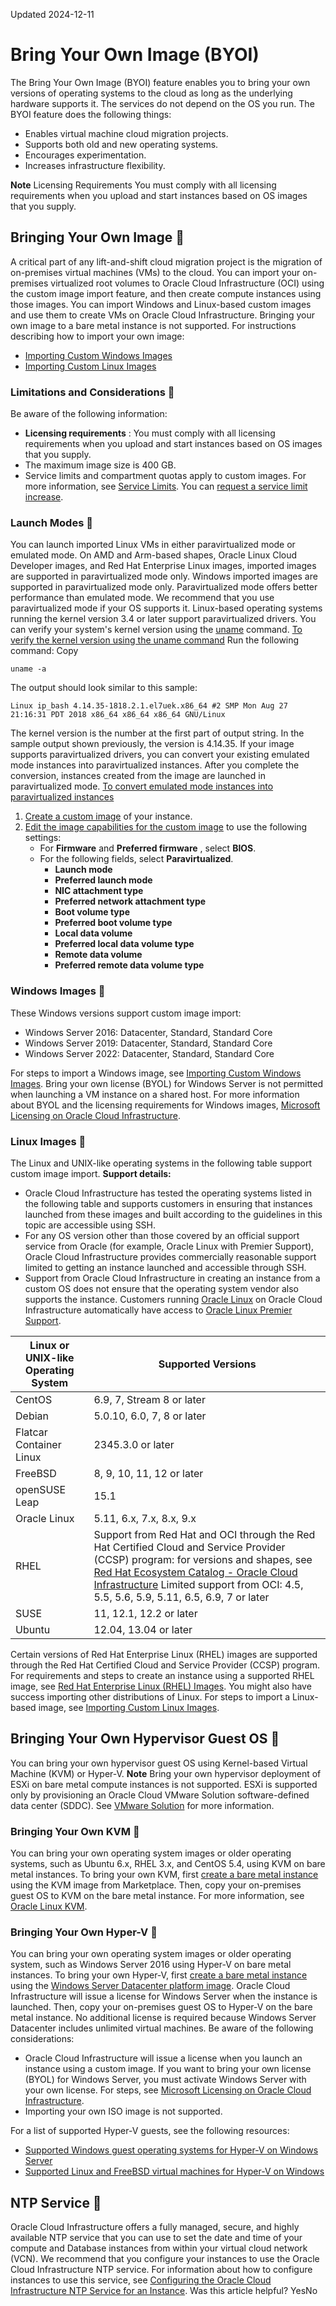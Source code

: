 Updated 2024-12-11
# Bring Your Own Image (BYOI)
The Bring Your Own Image (BYOI) feature enables you to bring your own versions of operating systems to the cloud as long as the underlying hardware supports it. The services do not depend on the OS you run.
The BYOI feature does the following things:
  * Enables virtual machine cloud migration projects.
  * Supports both old and new operating systems.
  * Encourages experimentation.
  * Increases infrastructure flexibility.


**Note**
Licensing Requirements
You must comply with all licensing requirements when you upload and start instances based on OS images that you supply.
## Bringing Your Own Image 🔗 
A critical part of any lift-and-shift cloud migration project is the migration of on-premises virtual machines (VMs) to the cloud. You can import your on-premises virtualized root volumes to Oracle Cloud Infrastructure (OCI) using the custom image import feature, and then create compute instances using those images.
You can import Windows and Linux-based custom images and use them to create VMs on Oracle Cloud Infrastructure. Bringing your own image to a bare metal instance is not supported.
For instructions describing how to import your own image:
  * [Importing Custom Windows Images](https://docs.oracle.com/en-us/iaas/Content/Compute/Tasks/importingcustomimagewindows.htm#Importing_Custom_Windows_Images)
  * [Importing Custom Linux Images](https://docs.oracle.com/en-us/iaas/Content/Compute/Tasks/importingcustomimagelinux.htm#Importing_Custom_Linux_Images)


### Limitations and Considerations 🔗 
Be aware of the following information:
  * **Licensing requirements** : You must comply with all licensing requirements when you upload and start instances based on OS images that you supply.
  * The maximum image size is 400 GB.
  * Service limits and compartment quotas apply to custom images. For more information, see [Service Limits](https://docs.oracle.com/iaas/Content/General/Concepts/servicelimits.htm#Other_Compute_Resources). You can [request a service limit increase](https://docs.oracle.com/iaas/Content/General/Concepts/servicelimits.htm#Requesti).


### Launch Modes 🔗 
You can launch imported Linux VMs in either paravirtualized mode or emulated mode. On AMD and Arm-based shapes, Oracle Linux Cloud Developer images, and Red Hat Enterprise Linux images, imported images are supported in paravirtualized mode only.
Windows imported images are supported in paravirtualized mode only.
Paravirtualized mode offers better performance than emulated mode. We recommend that you use paravirtualized mode if your OS supports it. Linux-based operating systems running the kernel version 3.4 or later support paravirtualized drivers. You can verify your system's kernel version using the [uname](http://www.linfo.org/uname.html) command.
[To verify the kernel version using the uname command](https://docs.oracle.com/en-us/iaas/Content/Compute/References/bringyourownimage.htm)
Run the following command:
Copy
```
uname -a
```

The output should look similar to this sample:
```
Linux ip_bash 4.14.35-1818.2.1.el7uek.x86_64 #2 SMP Mon Aug 27 21:16:31 PDT 2018 x86_64 x86_64 x86_64 GNU/Linux
```

The kernel version is the number at the first part of output string. In the sample output shown previously, the version is 4.14.35.
If your image supports paravirtualized drivers, you can convert your existing emulated mode instances into paravirtualized instances. After you complete the conversion, instances created from the image are launched in paravirtualized mode.
[To convert emulated mode instances into paravirtualized instances](https://docs.oracle.com/en-us/iaas/Content/Compute/References/bringyourownimage.htm)
  1. [Create a custom image](https://docs.oracle.com/en-us/iaas/Content/Compute/Tasks/custom-images-create.htm#listing-custom-images "Create a Compute custom image in an Oracle Cloud Infrastructure compartment.") of your instance.
  2. [Edit the image capabilities for the custom image](https://docs.oracle.com/en-us/iaas/Content/Compute/Tasks/configuringimagecapabilities.htm#configuringimagecapabilities) to use the following settings:
     * For **Firmware** and **Preferred firmware** , select **BIOS**.
     * For the following fields, select **Paravirtualized**.
       * **Launch mode**
       * **Preferred launch mode**
       * **NIC attachment type**
       * **Preferred network attachment type**
       * **Boot volume type**
       * **Preferred boot volume type**
       * **Local data volume**
       * **Preferred local data volume type**
       * **Remote data volume**
       * **Preferred remote data volume type**


### Windows Images 🔗 
These Windows versions support custom image import:
  * Windows Server 2016: Datacenter, Standard, Standard Core
  * Windows Server 2019: Datacenter, Standard, Standard Core
  * Windows Server 2022: Datacenter, Standard, Standard Core


For steps to import a Windows image, see [Importing Custom Windows Images](https://docs.oracle.com/en-us/iaas/Content/Compute/Tasks/importingcustomimagewindows.htm#Importing_Custom_Windows_Images).
Bring your own license (BYOL) for Windows Server is not permitted when launching a VM instance on a shared host. For more information about BYOL and the licensing requirements for Windows images, [Microsoft Licensing on Oracle Cloud Infrastructure](https://docs.oracle.com/en-us/iaas/Content/Compute/References/microsoftlicensing.htm#Microsoft_Licensing_on_Oracle_Cloud_Infrastructure).
### Linux Images 🔗 
The Linux and UNIX-like operating systems in the following table support custom image import.
**Support details:**
  * Oracle Cloud Infrastructure has tested the operating systems listed in the following table and supports customers in ensuring that instances launched from these images and built according to the guidelines in this topic are accessible using SSH.
  * For any OS version other than those covered by an official support service from Oracle (for example, Oracle Linux with Premier Support), Oracle Cloud Infrastructure provides commercially reasonable support limited to getting an instance launched and accessible through SSH. 
  * Support from Oracle Cloud Infrastructure in creating an instance from a custom OS does not ensure that the operating system vendor also supports the instance. Customers running [Oracle Linux](https://www.oracle.com/linux/index.html) on Oracle Cloud Infrastructure automatically have access to [Oracle Linux Premier Support](https://www.oracle.com/a/ocom/docs/elsp-lifetime-069338.pdf).


Linux or UNIX-like Operating System | Supported Versions  
---|---  
CentOS | 6.9, 7, Stream 8 or later  
Debian | 5.0.10, 6.0, 7, 8 or later  
Flatcar Container Linux | 2345.3.0 or later  
FreeBSD | 8, 9, 10, 11, 12 or later  
openSUSE Leap  | 15.1  
Oracle Linux | 5.11, 6.x, 7.x, 8.x, 9.x  
RHEL |  Support from Red Hat and OCI through the Red Hat Certified Cloud and Service Provider (CCSP) program: for versions and shapes, see [Red Hat Ecosystem Catalog - Oracle Cloud Infrastructure](https://catalog.redhat.com/cloud/detail/216977) Limited support from OCI: 4.5, 5.5, 5.6, 5.9, 5.11, 6.5, 6.9, 7 or later  
SUSE | 11, 12.1, 12.2 or later  
Ubuntu | 12.04, 13.04 or later  
Certain versions of Red Hat Enterprise Linux (RHEL) images are supported through the Red Hat Certified Cloud and Service Provider (CCSP) program. For requirements and steps to create an instance using a supported RHEL image, see [Red Hat Enterprise Linux (RHEL) Images](https://docs.oracle.com/en-us/iaas/Content/Compute/Tasks/importingcustomimagelinux.htm#ossupport__rhel).
You might also have success importing other distributions of Linux.
For steps to import a Linux-based image, see [Importing Custom Linux Images](https://docs.oracle.com/en-us/iaas/Content/Compute/Tasks/importingcustomimagelinux.htm#Importing_Custom_Linux_Images).
## Bringing Your Own Hypervisor Guest OS 🔗 
You can bring your own hypervisor guest OS using Kernel-based Virtual Machine (KVM) or Hyper-V.
**Note** Bring your own hypervisor deployment of ESXi on bare metal compute instances is not supported. ESXi is supported only by provisioning an Oracle Cloud VMware Solution software-defined data center (SDDC). See [VMware Solution](https://docs.oracle.com/iaas/Content/VMware/Concepts/ocvsoverview.htm) for more information.
### Bringing Your Own KVM 🔗 
You can bring your own operating system images or older operating systems, such as Ubuntu 6.x, RHEL 3.x, and CentOS 5.4, using KVM on bare metal instances.
To bring your own KVM, first [create a bare metal instance](https://docs.oracle.com/en-us/iaas/Content/Compute/Tasks/launchinginstance.htm#top "Create a bare metal or virtual machine \(VM\) compute instance by using Compute service.") using the KVM image from Marketplace. Then, copy your on-premises guest OS to KVM on the bare metal instance. For more information, see [Oracle Linux KVM](https://docs.oracle.com/iaas/oracle-linux/kvm/index.htm).
### Bringing Your Own Hyper-V 🔗 
You can bring your own operating system images or older operating system, such as Windows Server 2016 using Hyper-V on bare metal instances.
To bring your own Hyper-V, first [create a bare metal instance](https://docs.oracle.com/en-us/iaas/Content/Compute/Tasks/launchinginstance.htm#top "Create a bare metal or virtual machine \(VM\) compute instance by using Compute service.") using the [Windows Server Datacenter platform image](https://docs.oracle.com/en-us/iaas/Content/Compute/References/images.htm#OracleProvided_Images). Oracle Cloud Infrastructure will issue a license for Windows Server when the instance is launched. Then, copy your on-premises guest OS to Hyper-V on the bare metal instance. No additional license is required because Windows Server Datacenter includes unlimited virtual machines.
Be aware of the following considerations:
  * Oracle Cloud Infrastructure will issue a license when you launch an instance using a custom image. If you want to bring your own license (BYOL) for Windows Server, you must activate Windows Server with your own license. For steps, see [Microsoft Licensing on Oracle Cloud Infrastructure](https://docs.oracle.com/en-us/iaas/Content/Compute/References/microsoftlicensing.htm#Microsoft_Licensing_on_Oracle_Cloud_Infrastructure).
  * Importing your own ISO image is not supported.


For a list of supported Hyper-V guests, see the following resources:
  * [Supported Windows guest operating systems for Hyper-V on Windows Server](https://docs.microsoft.com/windows-server/virtualization/hyper-v/supported-windows-guest-operating-systems-for-hyper-v-on-windows)
  * [Supported Linux and FreeBSD virtual machines for Hyper-V on Windows](https://docs.microsoft.com/windows-server/virtualization/hyper-v/supported-linux-and-freebsd-virtual-machines-for-hyper-v-on-windows)


## NTP Service 🔗 
Oracle Cloud Infrastructure offers a fully managed, secure, and highly available NTP service that you can use to set the date and time of your compute and Database instances from within your virtual cloud network (VCN). We recommend that you configure your instances to use the Oracle Cloud Infrastructure NTP service. For information about how to configure instances to use this service, see [Configuring the Oracle Cloud Infrastructure NTP Service for an Instance](https://docs.oracle.com/en-us/iaas/Content/Compute/Tasks/configuringntpservice.htm#Configuring_the_Oracle_Cloud_Infrastructure_NTP_Service_for_an_Instance).
Was this article helpful?
YesNo

